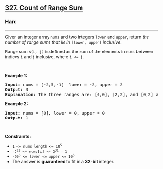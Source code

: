 <h2><a href="https://leetcode.com/problems/count-of-range-sum/">327. Count of Range Sum</a></h2><h3>Hard</h3><hr><div style="user-select: auto;"><p style="user-select: auto;">Given an integer array <code style="user-select: auto;">nums</code> and two integers <code style="user-select: auto;">lower</code> and <code style="user-select: auto;">upper</code>, return <em style="user-select: auto;">the number of range sums that lie in</em> <code style="user-select: auto;">[lower, upper]</code> <em style="user-select: auto;">inclusive</em>.</p>

<p style="user-select: auto;">Range sum <code style="user-select: auto;">S(i, j)</code> is defined as the sum of the elements in <code style="user-select: auto;">nums</code> between indices <code style="user-select: auto;">i</code> and <code style="user-select: auto;">j</code> inclusive, where <code style="user-select: auto;">i &lt;= j</code>.</p>

<p style="user-select: auto;">&nbsp;</p>
<p style="user-select: auto;"><strong style="user-select: auto;">Example 1:</strong></p>

<pre style="user-select: auto;"><strong style="user-select: auto;">Input:</strong> nums = [-2,5,-1], lower = -2, upper = 2
<strong style="user-select: auto;">Output:</strong> 3
<strong style="user-select: auto;">Explanation:</strong> The three ranges are: [0,0], [2,2], and [0,2] and their respective sums are: -2, -1, 2.
</pre>

<p style="user-select: auto;"><strong style="user-select: auto;">Example 2:</strong></p>

<pre style="user-select: auto;"><strong style="user-select: auto;">Input:</strong> nums = [0], lower = 0, upper = 0
<strong style="user-select: auto;">Output:</strong> 1
</pre>

<p style="user-select: auto;">&nbsp;</p>
<p style="user-select: auto;"><strong style="user-select: auto;">Constraints:</strong></p>

<ul style="user-select: auto;">
	<li style="user-select: auto;"><code style="user-select: auto;">1 &lt;= nums.length &lt;= 10<sup style="user-select: auto;">5</sup></code></li>
	<li style="user-select: auto;"><code style="user-select: auto;">-2<sup style="user-select: auto;">31</sup> &lt;= nums[i] &lt;= 2<sup style="user-select: auto;">31</sup> - 1</code></li>
	<li style="user-select: auto;"><code style="user-select: auto;">-10<sup style="user-select: auto;">5</sup> &lt;= lower &lt;= upper &lt;= 10<sup style="user-select: auto;">5</sup></code></li>
	<li style="user-select: auto;">The answer is <strong style="user-select: auto;">guaranteed</strong> to fit in a <strong style="user-select: auto;">32-bit</strong> integer.</li>
</ul>
</div>